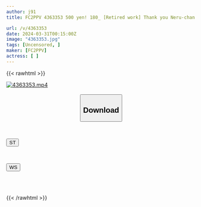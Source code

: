 ```yaml
---
author: j91
title: FC2PPV 4363353 500 yen! 180_ [Retired work] Thank you Neru-chan ♪ "I am retiring from ``Neru'' to work in a new world! I will continue to do my best! Get excited with the last ``Neru''!'' Shaved squirting 19-year-old JD2 Neru-chan No. Chapter 6 [Overseas version]

url: /v/4363353
date: 2024-03-31T00:15:00Z
image: "4363353.jpg"
tags: [Uncensored, ]
maker: [FC2PPV]
actress: [ ]
---
```



{{< rawhtml >}}

<div class="video" data-videoid="ykGWpXVwjBC1A6Z">
    <a href="javascript:;">
        <img src="/v/4363353/4363353.jpg" width="WIDTH" height="HEIGHT" alt="4363353.mp4" loading="lazy">
    </a>
</div>

<script type="text/javascript" src="https://j91.asia/asset/on-demand-st.js"></script>

<br>
  <link rel="stylesheet" href="https://j91.asia/asset/bs5.css">
  
  <center>
  <button class="btn btn-primary" type="button" data-bs-toggle="collapse" data-bs-target=".multi-collapse" aria-expanded="false" aria-controls="multiCollapseExample1 multiCollapseExample2"><h2>Download</h2></button></center>
</p>
<div class="row">
  <div class="col">
    <div class="collapse multi-collapse" id="multiCollapseExample1">
      <div class="card card-body">
	      	      <br>
<div class="buttons">  
<p><a href="https://streamtape.to/v/ykGWpXVwjBC1A6Z" target="_blank"><button class="btn-hover color-3"><i class="fa fa-download"></i> ST</button></a></p></div>
    </div>
  </div>
</div>
  <div class="col">
    <div class="collapse multi-collapse" id="multiCollapseExample2">
      <div class="card card-body">
	      <br>
<div class="buttons">
<p><a href="https://wolfstream.tv/uxthhh7z0l07" target="_blank"><button class="btn-hover color-8"><i class="fa fa-download"></i> WS</button></a></p></div>
<br><br>
      </div>
    </div>
  </div>
</div>

{{< /rawhtml >}}